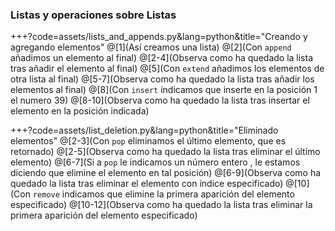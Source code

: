 ### Listas y operaciones sobre Listas

+++?code=assets/lists_and_appends.py&lang=python&title="Creando y agregando elementos"
@[1](Así creamos una lista)
@[2](Con `append` añadimos un elemento al final)
@[2-4](Observa como ha quedado la lista tras añadir el elemento al final)
@[5](Con `extend` añadimos los elementos de otra lista al final)
@[5-7](Observa como ha quedado la lista tras añadir los elementos al final)
@[8](Con `insert` indicamos que inserte en la posición 1 el numero 39)
@[8-10](Observa como ha quedado la lista tras insertar el elemento en la posición indicada)

+++?code=assets/list_deletion.py&lang=python&title="Eliminado elementos"
@[2-3](Con `pop` eliminamos el último elemento, que es retornado)
@[2-5](Observa como ha quedado la lista tras eliminar el último elemento)
@[6-7](Si a `pop` le indicamos un número entero , le estamos diciendo que elimine el elemento en tal posición)
@[6-9](Observa como ha quedado la lista tras eliminar el elemento con índice especificado)
@[10](Con `remove` indicamos que elimine la primera aparición del elemento especificado)
@[10-12](Observa como ha quedado la lista tras eliminar la primera aparición del elemento especificado)
